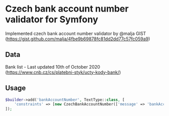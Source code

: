 # Czech bank account number validator for Symfony
Implemented czech bank account number validator by @malja GIST (https://gist.github.com/malja/4fbe9b69878fc81dd2dd77c57fc059a9)

## Data
Bank list - Last updated 10th of October 2020 (https://www.cnb.cz/cs/platebni-styk/ucty-kody-bank/)

## Usage
```php
$builder->add('bankAccountNumber', TextType::class, [
    'constraints' => [new CzechBankAccountNumber(['message' => 'bankAccountNumber.format'])]
]);
```
